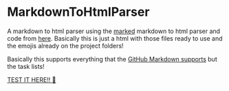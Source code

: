 # MarkdownToHtmlParser
A markdown to html parser using the [marked](https://github.com/chjj/marked) markdown to html parser and code from
[here](https://github.com/chjj/marked/pull/238/files?short_path=04c6e90). Basically this is just a html with those files ready to  use and the emojis already on the project folders!

Basically this supports everything that the [GitHub Markdown supports](https://guides.github.com/features/mastering-markdown/)
but the task lists!

[TEST IT HERE!! :pizza:](http://penguinrepublic.github.io/MarkdownToHtmlParser)
